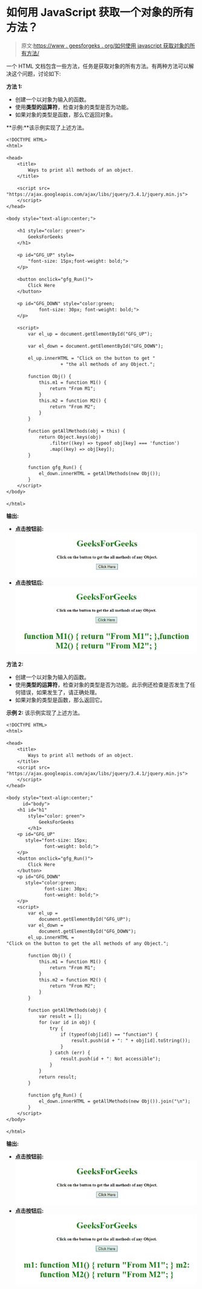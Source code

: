 # 如何用 JavaScript 获取一个对象的所有方法？

> 原文:[https://www . geesforgeks . org/如何使用 javascript 获取对象的所有方法/](https://www.geeksforgeeks.org/how-to-get-all-the-methods-of-an-object-using-javascript/)

一个 HTML 文档包含一些方法，任务是获取对象的所有方法。有两种方法可以解决这个问题，讨论如下:

**方法 1:**

*   创建一个以对象为输入的函数。
*   使用**类型的运算符**，检查对象的类型是否为功能。
*   如果对象的类型是函数，那么它返回对象。

**示例:**该示例实现了上述方法。

```
<!DOCTYPE HTML>
<html>

<head>
    <title>
        Ways to print all methods of an object.
    </title>

    <script src=
"https://ajax.googleapis.com/ajax/libs/jquery/3.4.1/jquery.min.js">
    </script>
</head>

<body style="text-align:center;">

    <h1 style="color: green"> 
        GeeksForGeeks 
    </h1>

    <p id="GFG_UP" style=
        "font-size: 15px;font-weight: bold;">
    </p>

    <button onclick="gfg_Run()">
        Click Here
    </button>

    <p id="GFG_DOWN" style="color:green; 
            font-size: 30px; font-weight: bold;">
    </p>

    <script>
        var el_up = document.getElementById("GFG_UP");

        var el_down = document.getElementById("GFG_DOWN");

        el_up.innerHTML = "Click on the button to get "
                    + "the all methods of any Object.";

        function Obj() {
            this.m1 = function M1() {
                return "From M1";
            }
            this.m2 = function M2() {
                return "From M2";
            }
        }

        function getAllMethods(obj = this) {
            return Object.keys(obj)
                .filter((key) => typeof obj[key] === 'function')
                .map((key) => obj[key]);
        }

        function gfg_Run() {
            el_down.innerHTML = getAllMethods(new Obj());
        }
    </script>
</body>

</html>
```

**输出:**

*   **点击按钮前:**
    ![](img/5b78e71d147daa8b86eaa58bbaf39875.png)
*   **点击按钮后:**
    ![](img/bcdac6567d7de3e402c53c4f8839576f.png)

**方法 2:**

*   创建一个以对象为输入的函数。
*   使用**类型的运算符**，检查对象的类型是否为功能。此示例还检查是否发生了任何错误，如果发生了，请正确处理。
*   如果对象的类型是函数，那么返回它。

**示例 2:** 该示例实现了上述方法。

```
<!DOCTYPE HTML>
<html>

<head>
    <title>
        Ways to print all methods of an object.
    </title>
    <script src=
"https://ajax.googleapis.com/ajax/libs/jquery/3.4.1/jquery.min.js">
    </script>
</head>

<body style="text-align:center;"
      id="body">
    <h1 id="h1"
        style="color: green">  
            GeeksForGeeks  
        </h1>
    <p id="GFG_UP" 
       style="font-size: 15px;
              font-weight: bold;">
    </p>
    <button onclick="gfg_Run()">
        Click Here
    </button>
    <p id="GFG_DOWN" 
       style="color:green;
              font-size: 30px;
              font-weight: bold;">
    </p>
    <script>
        var el_up = 
            document.getElementById("GFG_UP");
        var el_down = 
            document.getElementById("GFG_DOWN");
        el_up.innerHTML = 
"Click on the button to get the all methods of any Object.";

        function Obj() {
            this.m1 = function M1() {
                return "From M1";
            }
            this.m2 = function M2() {
                return "From M2";
            }
        }

        function getAllMethods(obj) {
            var result = [];
            for (var id in obj) {
                try {
                    if (typeof(obj[id]) == "function") {
                        result.push(id + ": " + obj[id].toString());
                    }
                } catch (err) {
                    result.push(id + ": Not accessible");
                }
            }
            return result;
        }

        function gfg_Run() {
            el_down.innerHTML = getAllMethods(new Obj()).join("\n");
        }
    </script>
</body>

</html>
```

**输出:**

*   **点击按钮前:**
    ![](img/5b78e71d147daa8b86eaa58bbaf39875.png)
*   **点击按钮后:**
    ![](img/b84b393af2f53fea77eec94113ff2a82.png)